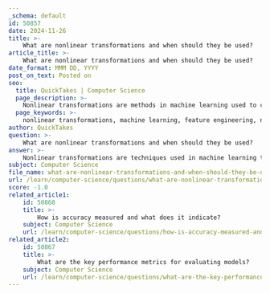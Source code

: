 ```yaml
---
_schema: default
id: 50857
date: 2024-11-26
title: >-
    What are nonlinear transformations and when should they be used?
article_title: >-
    What are nonlinear transformations and when should they be used?
date_format: MMM DD, YYYY
post_on_text: Posted on
seo:
  title: QuickTakes | Computer Science
  page_description: >-
    Nonlinear transformations are methods in machine learning used to convert input features into a non-linear space, aiding in revealing complex patterns in data, improving model performance, and accommodating non-linear relationships.
  page_keywords: >-
    nonlinear transformations, machine learning, feature engineering, non-linear datasets, model performance, polynomial transformations, medical data analysis, logarithmic transformations, advanced techniques
author: QuickTakes
question: >-
    What are nonlinear transformations and when should they be used?
answer: >-
    Nonlinear transformations are techniques used in machine learning to convert input features into a non-linear space, making it easier to identify patterns in the data. This approach is particularly beneficial when dealing with highly non-linear datasets, such as images, audio, and text. \n\n### When to Use Nonlinear Transformations\n\n1. **Non-linear Relationships**: Nonlinear transformations are essential when the relationship between the input features and the target variable is not linear. For instance, if a linear model fails to capture the underlying patterns in the data, applying a nonlinear transformation can help reveal these relationships.\n\n2. **Model Assumptions**: Some machine learning models, like linear regression and logistic regression, assume that the input variables follow a normal distribution. If the data does not meet this assumption, nonlinear transformations can help in reshaping the data distribution to better fit the model requirements.\n\n3. **Improving Model Performance**: By transforming the features, you can enhance the performance of machine learning algorithms. Nonlinear transformations can help algorithms converge faster and improve their predictive accuracy.\n\n4. **Feature Engineering**: Nonlinear transformations can be a part of feature engineering, where new features are created from existing ones. For example, polynomial transformations can be used to create interaction terms or higher-degree terms that capture more complex relationships.\n\n5. **Medical Data Analysis**: In specific fields like medical data analysis, nonlinear transformations can significantly improve the interpretability and robustness of models. They allow for a more straightforward representation of complex relationships inherent in medical datasets.\n\n### Common Nonlinear Transformations\n\nSome common methods of nonlinear transformations include:\n- **Polynomial Transformations**: These involve creating new features by raising existing features to a power (e.g., squaring or cubing).\n- **Logarithmic Transformations**: Useful for compressing the range of data and stabilizing variance.\n- **Atan and Linear Spline Transformations**: These are advanced techniques that can help in modeling complex relationships.\n\nIn summary, nonlinear transformations are a powerful tool in the data preprocessing and feature engineering stages of machine learning. They should be employed when the data exhibits non-linear characteristics, when model assumptions are not met, or when there is a need to enhance model performance.
subject: Computer Science
file_name: what-are-nonlinear-transformations-and-when-should-they-be-used.md
url: /learn/computer-science/questions/what-are-nonlinear-transformations-and-when-should-they-be-used
score: -1.0
related_article1:
    id: 50868
    title: >-
        How is accuracy measured and what does it indicate?
    subject: Computer Science
    url: /learn/computer-science/questions/how-is-accuracy-measured-and-what-does-it-indicate
related_article2:
    id: 50867
    title: >-
        What are the key performance metrics for evaluating models?
    subject: Computer Science
    url: /learn/computer-science/questions/what-are-the-key-performance-metrics-for-evaluating-models
---
```


&nbsp;